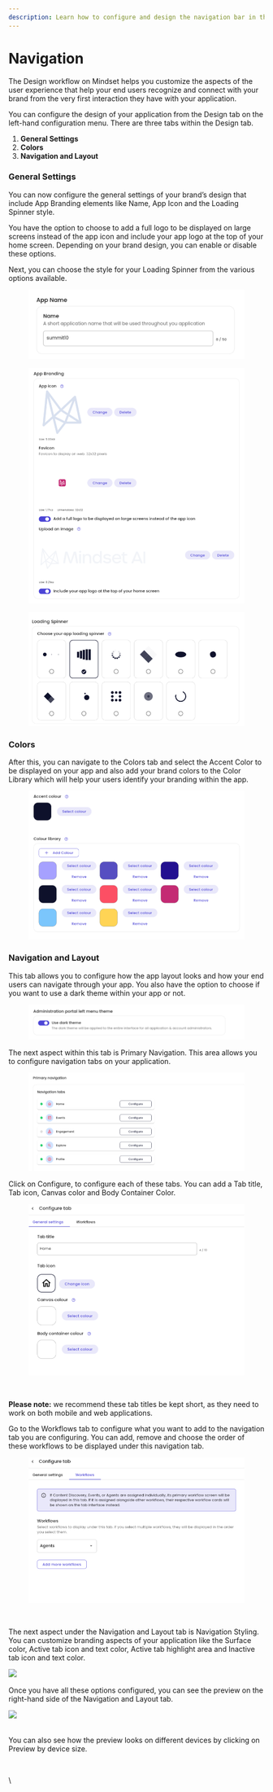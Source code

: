 ```yaml
---
description: Learn how to configure and design the navigation bar in the application
---
```


# Navigation

The Design workflow on Mindset helps you customize the aspects of the user experience that help your end users recognize and connect with your brand from the very first interaction they have with your application.&#x20;

You can configure the design of your application from the Design tab on the left-hand configuration menu. There are three tabs within the Design tab.&#x20;

1. **General Settings**
2. **Colors**
3. **Navigation and Layout**

### **General Settings**

You can now configure the general settings of your brand’s design that include App Branding elements like Name,  App Icon and the Loading Spinner style.&#x20;

You have the option to choose to add a full logo to be displayed on large screens instead of the app icon and include your app logo at the top of your home screen. Depending on your brand design, you can enable or disable these options.&#x20;

Next, you can choose the style for your Loading Spinner from the various options available.

&#x20;

<figure><img src="../../.gitbook/assets/image (36).png" alt=""><figcaption></figcaption></figure>

<figure><img src="../../.gitbook/assets/image (37).png" alt=""><figcaption></figcaption></figure>

<figure><img src="../../.gitbook/assets/image (38).png" alt=""><figcaption></figcaption></figure>

### **Colors**

After this, you can navigate to the Colors tab and select the Accent Color to be displayed on your app and also add your brand colors to the Color Library which will help your users identify your branding within the app.&#x20;

<figure><img src="../../.gitbook/assets/image (39).png" alt=""><figcaption></figcaption></figure>

### **Navigation and Layout**

This tab allows you to configure how the app layout looks and how your end users can navigate through your app. You also have the option to choose if you want to use a dark theme within your app or not.&#x20;

<figure><img src="../../.gitbook/assets/image (40).png" alt=""><figcaption></figcaption></figure>

The next aspect within this tab is Primary Navigation. This area allows you to configure navigation tabs on your application.&#x20;

<figure><img src="../../.gitbook/assets/image (41).png" alt=""><figcaption></figcaption></figure>

Click on Configure, to configure each of these tabs. You can add a Tab title, Tab icon, Canvas color and Body Container Color.&#x20;

<figure><img src="../../.gitbook/assets/image (42).png" alt=""><figcaption></figcaption></figure>

<figure><img src="https://lh7-us.googleusercontent.com/a8FCgYKyw2WuZ1SQEi6jwY_9MgbPz_GO9gUdtDnFjh7R0s2L_ZjnQ6QDAjgGn21BDzh0LC7u6e1fhPMfdSiNONnxj2yeiBjyG5PXC36xgdQ7nq9r8pI_veBOo0OzpIKf_KmOksAxjYumxVI0PZJSCR4" alt=""><figcaption></figcaption></figure>



**Please note:** we recommend these tab titles be kept short, as they need to work on both mobile and web applications.&#x20;

Go to the Workflows tab to configure what you want to add to the navigation tab you are configuring. You can add, remove and choose the order of these workflows to be displayed under this navigation tab.

<figure><img src="../../.gitbook/assets/image (43).png" alt=""><figcaption></figcaption></figure>

<figure><img src="https://lh7-us.googleusercontent.com/znOSDfhXrXD7oXwdIQNedJwrVwmas5sg7PScTuR79N9mVXVQpXC8Q4wvi5phKJHObyuIVoMwF7pbgd2hGJaqbvBlcqG9f0gB6riK-C-1eagnPJHkFIFlLPLnHIU0vSv2A04A2Es9IeukbvY1jQHxdJk" alt=""><figcaption></figcaption></figure>

The next aspect under the Navigation and Layout tab is Navigation Styling. You can customize branding aspects of your application like the Surface color, Active tab icon and text color, Active tab highlight area and Inactive tab icon and text color.

![](https://lh7-us.googleusercontent.com/WcYMGWYzE1nuiGuvyOQxUQaDu8e-cv3LPTkQjzHlIG6rcfZG3mlg3J3R1343TLN4AJMIY6sceJtbW6VeUG\_iLppRB4QEf-OyyIasbNVkXpwhmJ6GxARYI6pFg5xLYIngBS9S-FQuZZ9Za8F6tPlSn88)

Once you have all these options configured, you can see the preview on the right-hand side of the Navigation and Layout tab.&#x20;

![](https://lh7-us.googleusercontent.com/z1EbJ4xVMitzty2BOGFcGX64EZIOk2hulre2ZNP0\_g-xOtxxS7BpQePiyRC3tz9g17-gK-CrLUi0WFnJK9XOABgwUrjbaqd8pbto\_iId1b8LdKhkonFBK2BtYBqQaeYFOxnArBp04InmeND9jkz1E-M)

\
You can also see how the preview looks on different devices by clicking on Preview by device size.&#x20;

<figure><img src="https://lh7-us.googleusercontent.com/yOPIPnQpSEhM-rPSr-7p-YR2Ig4UoPJsKW9dL0fGUYXxCsP5Xym4TygqrO5IPGhre275WuWj0DsYuyK7XGC3k-NASC8woH01lA8Kgah9hl0NVfn0LM4u69ZCfn6ciTKQBh9Jw226y3VSmFC6zyOyiMM" alt=""><figcaption></figcaption></figure>

\


